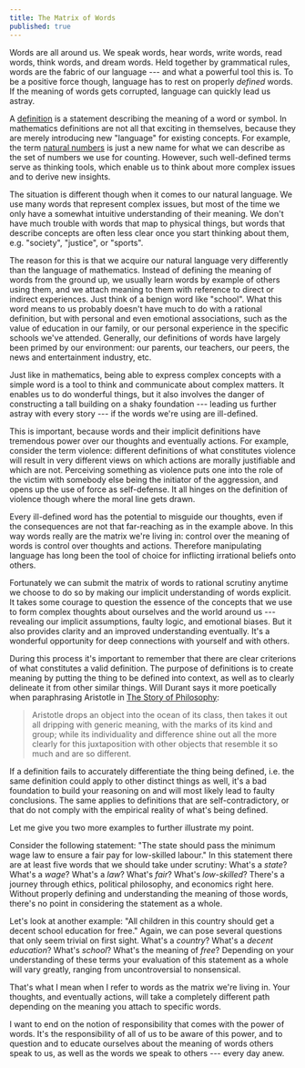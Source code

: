```yaml
---
title: The Matrix of Words
published: true
---
```


Words are all around us. We speak words, hear words, write words, read words, think words, and dream words. Held together by grammatical rules, words are the fabric of our language --- and what a powerful tool this is. To be a positive force though, language has to rest on properly *defined* words. If the meaning of words gets corrupted, language can quickly lead us astray.

A [definition](http://www.merriam-webster.com/dictionary/definition) is a statement describing the meaning of a word or symbol. In mathematics definitions are not all that exciting in themselves, because they are merely introducing new "language" for existing concepts. For example, the term [natural numbers](http://en.wikipedia.org/wiki/Natural_number) is just a new name for what we can describe as the set of numbers we use for counting. However, such well-defined terms serve as thinking tools, which enable us to think about more complex issues and to derive new insights.

The situation is different though when it comes to our natural language. We use many words that represent complex issues, but most of the time we only have a somewhat intuitive understanding of their meaning. We don't have much trouble with words that map to physical things, but words that describe concepts are often less clear once you start thinking about them, e.g. "society", "justice", or "sports".

The reason for this is that we acquire our natural language very differently than the language of mathematics. Instead of defining the meaning of words from the ground up, we usually learn words by example of others using them, and we attach meaning to them with reference to direct or indirect experiences. Just think of a benign word like "school". What this word means to us probably doesn't have much to do with a rational definition, but with personal and even emotional associations, such as the value of education in our family, or our personal experience in the specific schools we've attended. Generally, our definitions of words have largely been primed by our environment: our parents, our teachers, our peers, the news and entertainment industry, etc. 

Just like in mathematics, being able to express complex concepts with a simple word is a tool to think and communicate about complex matters. It enables us to do wonderful things, but it also involves the danger of constructing a tall building on a shaky foundation --- leading us further astray with every story --- if the words we're using are ill-defined.

This is important, because words and their implicit definitions have tremendous power over our thoughts and eventually actions. For example, consider the term violence: different definitions of what constitutes violence will result in very different views on which actions are morally justifiable and which are not. Perceiving something as violence puts one into the role of the victim with somebody else being the initiator of the aggression, and opens up the use of force as self-defense. It all hinges on the definition of violence though where the moral line gets drawn.

Every ill-defined word has the potential to misguide our thoughts, even if the consequences are not that far-reaching as in the example above. In this way words really are the matrix we're living in: control over the meaning of words is control over thoughts and actions. Therefore manipulating language has long been the tool of choice for inflicting irrational beliefs onto others.

Fortunately we can submit the matrix of words to rational scrutiny anytime we choose to do so by making our implicit understanding of words explicit. It takes some courage to question the essence of the concepts that we use to form complex thoughts about ourselves and the world around us --- revealing our implicit assumptions, faulty logic, and emotional biases. But it  also provides clarity and an improved understanding eventually. It's a wonderful opportunity for deep connections with yourself and with others.

During this process it's important to remember that there are clear criterions of what constitutes a valid definition. The purpose of definitions is to create meaning by putting the thing to be defined into context, as well as to clearly delineate it from other similar things. Will Durant says it more poetically when paraphrasing Aristotle in [The Story of Philosophy](http://www.amazon.com/Story-Philosophy-Opinions-Greatest-Philosophers/dp/0671739166/ref=sr_1_1?ie=UTF8&qid=1421955072&sr=8-1&keywords=the+story+of+philosphy):

> Aristotle drops an object into the ocean of its class, then takes it out all dripping with generic meaning, with the marks of its kind and group; while its individuality and difference shine out all the more clearly for this juxtaposition with other objects that resemble it so much and are so different.

If a definition fails to accurately differentiate the thing being defined, i.e. the same definition could apply to other distinct things as well, it's a bad foundation to build your reasoning on and will most likely lead to faulty conclusions. The same applies to definitions that are self-contradictory, or that do not comply with the empirical reality of what's being defined.

Let me give you two more examples to further illustrate my point.

Consider the following statement: "The state should pass the minimum wage law to ensure a fair pay for low-skilled labour." In this statement there are at least five words that we should take under scrutiny: What's a *state*? What's a *wage*? What's a *law*? What's *fair*? What's *low-skilled*? There's a journey through ethics, political philosophy, and economics right here. Without properly defining and understanding the meaning of those words, there's no point in considering the statement as a whole. 

Let's look at another example: "All children in this country should get a decent school education for free." Again, we can pose several questions that only seem trivial on first sight. What's a *country*? What's a *decent education*? What's *school*? What's the meaning of *free*? Depending on your understanding of these terms your evaluation of this statement as a whole will vary greatly, ranging from uncontroversial to nonsensical.

That's what I mean when I refer to words as the matrix we're living in. Your thoughts, and eventually actions, will take a completely different path depending on the meaning you attach to specific words. 

I want to end on the notion of responsibility that comes with the power of words. It's the responsibility of all of us to be aware of this power, and to question and to educate ourselves about the meaning of words others speak to us, as well as the words we speak to others --- every day anew. 

